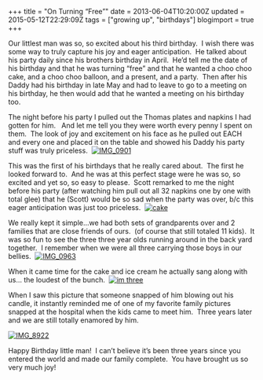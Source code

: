 +++
title = "On Turning “Free”"
date = 2013-06-04T10:20:00Z
updated = 2015-05-12T22:29:09Z
tags = ["growing up", "birthdays"]
blogimport = true 
+++

Our littlest man was so, so excited about his third birthday.&#160; I wish there was some way to truly capture his joy and eager anticipation.&#160; He talked about his party daily since his brothers birthday in April.&#160; He’d tell me the date of his birthday and that he was turning “free” and that he wanted a choo choo cake, and a choo choo balloon, and a present, and a party.&#160; Then after his Daddy had his birthday in late May and had to leave to go to a meeting on his birthday, he then would add that he wanted a meeting on his birthday too.&#160; 

The night before his party I pulled out the Thomas plates and napkins I had gotten for him.&#160;&#160; And let me tell you they were worth every penny I spent on them.&#160; The look of joy and excitement on his face as he pulled out EACH and every one and placed it on the table and showed his Daddy his party stuff was truly priceless.&#160; [![IMG_0901](https://latc.s3.amazonaws.com/wp-content/uploads/2013/06/IMG_0901.jpg "IMG_0901")](https://latc.s3.amazonaws.com/wp-content/uploads/2013/06/IMG_0901.jpg)

This was the first of his birthdays that he really cared about.&#160; The first he looked forward to.&#160; And he was at this perfect stage were he was so, so excited and yet so, so easy to please.&#160; Scott remarked to me the night before his party (after watching him pull out all 32 napkins one by one with total glee) that he (Scott) would be so sad when the party was over, b/c this eager anticipation was just too priceless.&#160; [![cake](https://latc.s3.amazonaws.com/wp-content/uploads/2013/06/cake.jpg "cake")](https://latc.s3.amazonaws.com/wp-content/uploads/2013/06/cake.jpg)

We really kept it simple…we had both sets of grandparents over and 2 families that are close friends of ours.&#160; (of course that still totaled 11 kids).&#160; It was so fun to see the three three year olds running around in the back yard together.&#160; I remember when we were all three carrying those boys in our bellies.&#160; [![IMG_0963](https://latc.s3.amazonaws.com/wp-content/uploads/2013/06/IMG_0963.jpg "IMG_0963")](https://latc.s3.amazonaws.com/wp-content/uploads/2013/06/IMG_0963.jpg)

When it came time for the cake and ice cream he actually sang along with us… the loudest of the bunch.&#160; [![im three](https://latc.s3.amazonaws.com/wp-content/uploads/2013/06/im-three.jpg "im three")](https://latc.s3.amazonaws.com/wp-content/uploads/2013/06/im-three.jpg)

When I saw this picture that someone snapped of him blowing out his candle, it instantly reminded me of one of my favorite family pictures snapped at the hospital when the kids came to meet him.&#160; Three years later and we are still totally enamored by him.&#160; 

[![IMG_8922](https://latc.s3.amazonaws.com/wp-content/uploads/2013/06/IMG_8922.jpg "IMG_8922")](https://latc.s3.amazonaws.com/wp-content/uploads/2013/06/IMG_8922.jpg)

Happy Birthday little man!&#160; I can’t believe it’s been three years since you entered the world and made our family complete.&#160; You have brought us so very much joy!
